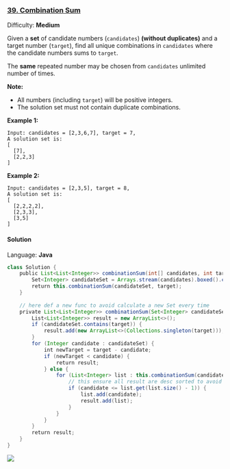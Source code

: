 ### [39\. Combination Sum](https://leetcode.com/problems/combination-sum/)

Difficulty: **Medium**


Given a **set** of candidate numbers (`candidates`) **(without duplicates)** and a target number (`target`), find all unique combinations in `candidates` where the candidate numbers sums to `target`.

The **same** repeated number may be chosen from `candidates` unlimited number of times.

**Note:**

*   All numbers (including `target`) will be positive integers.
*   The solution set must not contain duplicate combinations.

**Example 1:**

```
Input: candidates = [2,3,6,7], target = 7,
A solution set is:
[
  [7],
  [2,2,3]
]
```

**Example 2:**

```
Input: candidates = [2,3,5], target = 8,
A solution set is:
[
  [2,2,2,2],
  [2,3,3],
  [3,5]
]
```


#### Solution

Language: **Java**

```java
class Solution {
    public List<List<Integer>> combinationSum(int[] candidates, int target) {
        Set<Integer> candidateSet = Arrays.stream(candidates).boxed().collect(Collectors.toCollection(TreeSet::new));
        return this.combinationSum(candidateSet, target);
    }
​
    // here def a new func to avoid calculate a new Set every time
    private List<List<Integer>> combinationSum(Set<Integer> candidateSet, int target) {
        List<List<Integer>> result = new ArrayList<>();
        if (candidateSet.contains(target)) {
            result.add(new ArrayList<>(Collections.singleton(target)));
        }
        for (Integer candidate : candidateSet) {
            int newTarget = target - candidate;
            if (newTarget < candidate) {
                return result;
            } else {
                for (List<Integer> list : this.combinationSum(candidateSet, newTarget)) {
                    // this ensure all result are desc sorted to avoid repetition
                    if (candidate <= list.get(list.size() - 1)) {
                        list.add(candidate);
                        result.add(list);
                    }
                }
            }
        }
        return result;
    }
}
```
![](https://ws1.sinaimg.cn/large/006tKfTcgy1g1bmizhcvoj310j0u0dkq.jpg)